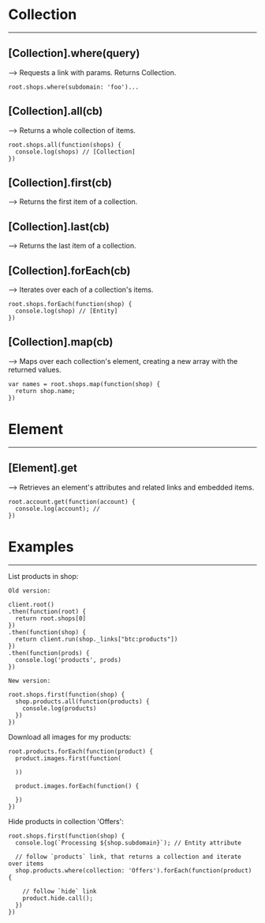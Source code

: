 # Collection
-----------------------------

## [Collection].where(query)

--> Requests a link with params. Returns Collection. 

    root.shops.where(subdomain: 'foo')...

## [Collection].all(cb)

--> Returns a whole collection of items. 

    root.shops.all(function(shops) {
      console.log(shops) // [Collection]
    })

## [Collection].first(cb) 

--> Returns the first item of a collection.

## [Collection].last(cb) 

--> Returns the last item of a collection.

## [Collection].forEach(cb)

--> Iterates over each of a collection's items. 

    root.shops.forEach(function(shop) {
      console.log(shop) // [Entity]
    })

## [Collection].map(cb)

--> Maps over each collection's element, creating a new array with the returned values. 

    var names = root.shops.map(function(shop) {
      return shop.name;
    })

# Element
-----------------------------

## [Element].get

--> Retrieves an element's attributes and related links and embedded items.

    root.account.get(function(account) {
      console.log(account); // 
    })


# Examples
-----------------------------

List products in shop:

    Old version:

    client.root()
    .then(function(root) { 
      return root.shops[0] 
    })
    .then(function(shop) { 
      return client.run(shop._links["btc:products"]) 
    })
    .then(function(prods) {
      console.log('products', prods)
    })

    New version:

    root.shops.first(function(shop) {
      shop.products.all(function(products) {
        console.log(products)
      })
    })


Download all images for my products:

    root.products.forEach(function(product) {
      product.images.first(function(

      ))

      product.images.forEach(function() {

      })
    })


Hide products in collection 'Offers':

    root.shops.first(function(shop) {
      console.log(`Processing ${shop.subdomain}`); // Entity attribute

      // follow `products` link, that returns a collection and iterate over items
      shop.products.where(collection: 'Offers').forEach(function(product) {

        // follow `hide` link
        product.hide.call();
      })
    })